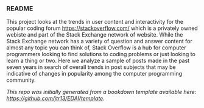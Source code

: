 

### README	

This project looks at the trends in user content and interactivity for the popular coding forum https://stackoverflow.com/ which is a privately owned webiste and part of the Stack Exchange network of website. While the Stack Exchange network has a variety of question and answer content for almost any topic you can think of, Stack Overflow is a hub for computer programmers looking to find solutions to coding problems or just looking to learn a thing or two. Here we analyze a sample of posts made in the past seven years in search of overall trends in post subjects that may be indicative of changes in popularity among the computer programming community.  

*This repo was initially generated from a bookdown template available here: https://github.com/jtr13/EDAVtemplate.*	





